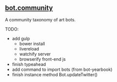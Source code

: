 ## [bot.community](bot.community)

A community taxonomy of art bots.

TODO:

- add gulp
  - bower install
  - livereload
  - watchify server
  - browserify front-end js
- finish typeahead
- add command to import bots (from bot-yearbook)
- finish instance method Bot.updateTwitter()
